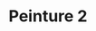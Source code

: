 ---
images:
- /images/CarolePainting/Peinture (2).JPG
title: Peinture 2
#date: 2022-07-23
tags:
- archive # all posts
#- accueil

---